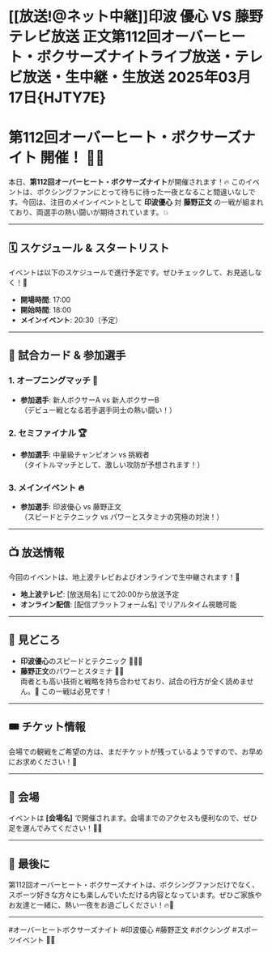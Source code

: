 # [[放送!@ネット中継]]印波 優心 VS 藤野テレビ放送 正文第112回オーバーヒート・ボクサーズナイトライブ放送・テレビ放送・生中継・生放送 2025年03月17日{HJTY7E}

# 第112回オーバーヒート・ボクサーズナイト 開催！ 🎉🥊

本日、**第112回オーバーヒート・ボクサーズナイト**が開催されます！🔥 このイベントは、ボクシングファンにとって待ちに待った一夜となること間違いなしです。今回は、注目のメインイベントとして **印波優心** 対 **藤野正文** の一戦が組まれており、両選手の熱い闘いが期待されています。💥

---

## 🗓️ スケジュール & スタートリスト
イベントは以下のスケジュールで進行予定です。ぜひチェックして、お見逃しなく！👀

- **開場時間**: 17:00
- **開始時間**: 18:00
- **メインイベント**: 20:30（予定）

---

## 🥊 試合カード & 参加選手

### 1. オープニングマッチ 🥊
- **参加選手**: 新人ボクサーA vs 新人ボクサーB  
  （デビュー戦となる若手選手同士の熱い闘い！）

### 2. セミファイナル 🏆
- **参加選手**: 中量級チャンピオン vs 挑戦者  
  （タイトルマッチとして、激しい攻防が予想されます！）

### 3. メインイベント 🔥
- **参加選手**: 印波優心 vs 藤野正文  
  （スピードとテクニック vs パワーとスタミナの究極の対決！）

---

## 📺 放送情報
今回のイベントは、地上波テレビおよびオンラインで生中継されます！📡

- **地上波テレビ**: [放送局名] にて20:00から放送予定
- **オンライン配信**: [配信プラットフォーム名] でリアルタイム視聴可能

---

## 🌟 見どころ
- **印波優心**のスピードとテクニック 🏃‍♂️💨
- **藤野正文**のパワーとスタミナ 💪🔥  
  両者とも高い技術と戦略を持ち合わせており、試合の行方が全く読めません。🤔 この一戦は必見です！

---

## 🎟️ チケット情報
会場での観戦をご希望の方は、まだチケットが残っているようですので、お早めにお求めください！🎫

---

## 📍 会場
イベントは **[会場名]** で開催されます。会場までのアクセスも便利なので、ぜひ足を運んでみてください！🚗🚆

---

## 🎉 最後に
第112回オーバーヒート・ボクサーズナイトは、ボクシングファンだけでなく、スポーツ好きな方々にも楽しんでいただける内容となっています。ぜひご家族やお友達と一緒に、熱い一夜をお過ごしください！🔥🥊

---

#オーバーヒートボクサーズナイト #印波優心 #藤野正文 #ボクシング #スポーツイベント 🥊🎉